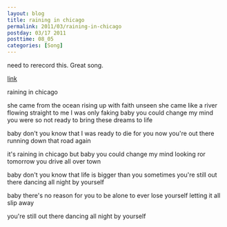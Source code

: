 ```yaml
---
layout: blog
title: raining in chicago
permalink: 2011/03/raining-in-chicago
postday: 03/17 2011
posttime: 08_05
categories: [Song]
---
```


need to rerecord this. Great song.

<a href="http://kristeraxel.com/media/vault/raining.mp3">link</a>


raining in chicago

she came from the ocean
rising up with faith unseen
she came like a river
flowing straight to me
I was only faking
baby you could change my mind
you were so not ready
to bring these dreams to life

baby don't you know that 
I was ready to die for you
now you're out there running
down that road again

it's raining in chicago
but baby you could change my mind
looking ror tomorrow
you drive all over town

baby don't you know that 
life is bigger than you sometimes
you're still out there dancing
all night by yourself

baby there's no reason
for you to be alone
to ever lose yourself
letting it all slip away

you're still out there dancing
all night by yourself
